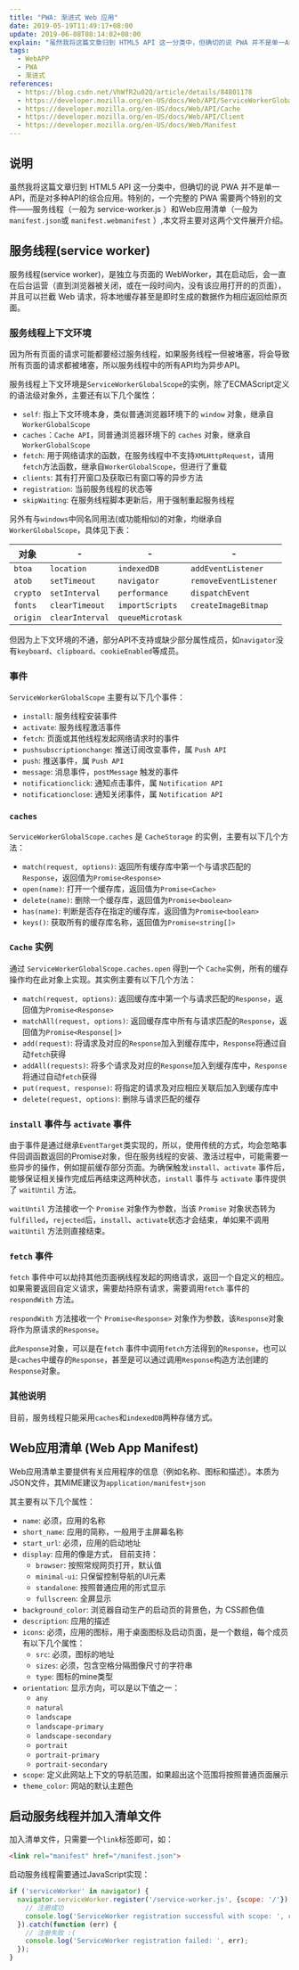 ```yaml
---
title: "PWA: 渐进式 Web 应用"
date: 2019-05-19T11:49:17+08:00
update: 2019-06-08T08:14:02+08:00
explain: "虽然我将这篇文章归到 HTML5 API 这一分类中，但确切的说 PWA 并不是单一API，而是对多种API的综合应用。特别的，一个完整的 PWA 需要两个特别的文件——服务线程（一般为 ervice-worker.js ）和Web应用清单（一般为 manifest.json　或　manifest.webmanifest ）,本文将主要对这两个文件展开介绍..."
tags:
  - WebAPP
  - PWA
  - 渐进式
references:
  - https://blog.csdn.net/VhWfR2u02Q/article/details/84801178
  - https://developer.mozilla.org/en-US/docs/Web/API/ServiceWorkerGlobalScope
  - https://developer.mozilla.org/en-US/docs/Web/API/Cache
  - https://developer.mozilla.org/en-US/docs/Web/API/Client
  - https://developer.mozilla.org/en-US/docs/Web/Manifest
---
```


## 说明

虽然我将这篇文章归到 HTML5 API 这一分类中，但确切的说 PWA 并不是单一API，而是对多种API的综合应用。特别的，一个完整的 PWA 需要两个特别的文件——服务线程（一般为 service-worker.js ）和Web应用清单（一般为 `manifest.json`或 `manifest.webmanifest` ）,本文将主要对这两个文件展开介绍。


## 服务线程(service worker)

服务线程(service worker)，是独立与页面的 WebWorker，其在启动后，会一直在后台运营（直到浏览器被关闭，或在一段时间内，没有该应用打开的的页面），并且可以拦截 Web 请求，将本地缓存甚至是即时生成的数据作为相应返回给原页面。

### 服务线程上下文环境

因为所有页面的请求可能都要经过服务线程，如果服务线程一但被堵塞，将会导致所有页面的请求都被堵塞，所以服务线程中的所有API均为异步API。

服务线程上下文环境是`ServiceWorkerGlobalScope`的实例，除了ECMAScript定义的语法级对象外，主要还有以下几个属性：

* `self`: 指上下文环境本身，类似普通浏览器环境下的 `window` 对象，继承自`WorkerGlobalScope`
* `caches`：`Cache API`，同普通浏览器环境下的 `caches` 对象，继承自`WorkerGlobalScope`
* `fetch`: 用于网络请求的函数，在服务线程中不支持`XMLHttpRequest`，请用`fetch`方法函数，继承自`WorkerGlobalScope`，但进行了重载
* `clients`: 其有打开窗口及获取已有窗口等的异步方法
* `registration`: 当前服务线程的状态等
* `skipWaiting`: 在服务线程脚本更新后，用于强制重起服务线程

另外有与`windows`中同名同用法(或功能相似)的对象，均继承自`WorkerGlobalScope`，具体见下表：

| 对象     | -               | -                | -                     |
| -------- | --------------- | ---------------- | --------------------- |
| `btoa`   | `location`      | `indexedDB`      | `addEventListener`    |
| `atob`   | `setTimeout`    | `navigator`      | `removeEventListener` |
| `crypto` | `setInterval`   | `performance`    | `dispatchEvent`       |
| `fonts`  | `clearTimeout`  | `importScripts`  | `createImageBitmap`   |
| `origin` | `clearInterval` | `queueMicrotask` |                       |

但因为上下文环境的不通，部分API不支持或缺少部分属性成员，如`navigator`没有`keyboard`、`clipboard`、`cookieEnabled`等成员。

### 事件

`ServiceWorkerGlobalScope` 主要有以下几个事件：

* `install`: 服务线程安装事件
* `activate`: 服务线程激活事件
* `fetch`: 页面或其他线程发起网络请求时的事件
* `pushsubscriptionchange`: 推送订阅改变事件，属 `Push API`
* `push`: 推送事件，属 `Push API`
* `message`: 消息事件，`postMessage` 触发的事件
* `notificationclick`: 通知点击事件，属 `Notification API`
* `notificationclose`: 通知关闭事件，属 `Notification API`

### `caches`

`ServiceWorkerGlobalScope.caches` 是 `CacheStorage` 的实例，主要有以下几个方法：

* `match(request, options)`: 返回所有缓存库中第一个与请求匹配的`Response`，返回值为`Promise<Response>`
* `open(name)`: 打开一个缓存库，返回值为`Promise<Cache>`
* `delete(name)`: 删除一个缓存库，返回值为`Promise<boolean>`
* `has(name)`: 判断是否存在指定的缓存库，返回值为`Promise<boolean>`
* `keys()`: 获取所有的缓存库名称，返回值为`Promise<string[]>`

### `Cache` 实例

通过 `ServiceWorkerGlobalScope.caches.open` 得到一个 `Cache`实例，所有的缓存操作均在此对象上实现。其实例主要有以下几个方法：

* `match(request, options)`: 返回缓存库中第一个与请求匹配的`Response`，返回值为`Promise<Response>`
* `matchAll(request, options)`: 返回缓存库中所有与请求匹配的`Response`，返回值为`Promise<Response[]>`
* `add(request)`: 将请求及对应的`Response`加入到缓存库中，`Response`将通过自动`fetch`获得
* `addAll(requests)`: 将多个请求及对应的`Response`加入到缓存库中，`Response`将通过自动`fetch`获得
* `put(request, response)`: 将指定的请求及对应相应关联后加入到缓存库中
* `delete(request, options)`: 删除与请求匹配的缓存

### `install` 事件与 `activate` 事件

由于事件是通过继承`EventTarget`类实现的，所以，使用传统的方式，均会忽略事件回调函数返回的Promise对象，但在服务线程的安装、激活过程中，可能需要一些异步的操作，例如提前缓存部分页面。为确保触发`install`、`activate` 事件后，能够保证相关操作完成后再结束这两种状态，`install` 事件与 `activate` 事件提供了 `waitUntil` 方法。

`waitUntil` 方法接收一个 `Promise` 对象作为参数，当该 `Promise` 对象状态转为 `fulfilled`，`rejected`后，`install`、`activate`状态才会结束，单如果不调用`waitUntil` 方法则直接结束。

### `fetch` 事件

`fetch` 事件中可以劫持其他页面祸线程发起的网络请求，返回一个自定义的相应。
如果需要返回自定义请求，需要劫持原有请求，需要调用`fetch` 事件的 `respondWith` 方法。

`respondWith` 方法接收一个 `Promise<Response>` 对象作为参数，该`Response`对象将作为原请求的`Response`。

此`Response`对象，可以是在`fetch` 事件中调用`fetch`方法得到的`Response`，也可以是`caches`中缓存的`Response`，甚至是可以通过调用`Response`构造方法创建的`Response`对象。

### 其他说明
目前，服务线程只能采用`caches`和`indexedDB`两种存储方式。

## Web应用清单 (Web App Manifest)

Web应用清单主要提供有关应用程序的信息（例如名称、图标和描述）。本质为JSON文件，其MIME建议为`application/manifest+json`

其主要有以下几个属性：

* `name`: 必须，应用的名称
* `short_name`: 应用的简称，一般用于主屏幕名称
* `start_url`: 必须，应用的启动地址
* `display`: 应用的像是方式， 目前支持：
  * `browser`: 按照常规网页打开，默认值
  * `minimal-ui`: 只保留控制导航的UI元素
  * `standalone`: 按照普通应用的形式显示
  * `fullscreen`: 全屏显示
* `background_color`: 浏览器自动生产的启动页的背景色，为 CSS颜色值
* `description`: 应用的描述
* `icons`: 必须，应用的图标，用于桌面图标及启动页面，是一个数组，每个成员有以下几个属性：
  * `src`: 必须，图标的地址
  * `sizes`: 必须，包含空格分隔图像尺寸的字符串
  * `type`: 图标的mine类型
* `orientation`: 显示方向，可以是以下值之一：
  * `any`
  * `natural`
  * `landscape`
  * `landscape-primary`
  * `landscape-secondary`
  * `portrait`
  * `portrait-primary`
  * `portrait-secondary`
* `scope`: 定义此网站上下文的导航范围，如果超出这个范围将按照普通页面展示
* `theme_color`: 网站的默认主题色

## 启动服务线程并加入清单文件

加入清单文件，只需要一个`link`标签即可，如：
```html
<link rel="manifest" href="/manifest.json">
```

启动服务线程需要通过JavaScript实现：
```JavaScript
if ('serviceWorker' in navigator) {           
  navigator.serviceWorker.register('/service-worker.js', {scope: '/'}).then(function (registration) {
    // 注册成功
    console.log('ServiceWorker registration successful with scope: ', registration.scope);
  }).catch(function (err) {                   
    // 注册失败 :(
    console.log('ServiceWorker registration failed: ', err);
  });
}
```
